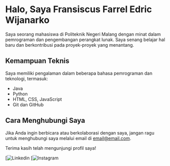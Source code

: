 # Halo, Saya Fransiscus Farrel Edric Wijanarko

Saya seorang mahasiswa di Politeknik Negeri Malang dengan minat dalam pemrograman dan pengembangan perangkat lunak. Saya senang belajar hal baru dan berkontribusi pada proyek-proyek yang menantang.



## Kemampuan Teknis
Saya memiliki pengalaman dalam beberapa bahasa pemrograman dan teknologi, termasuk:
- Java
- Python
- HTML, CSS, JavaScript
- Git dan GitHub

## Cara Menghubungi Saya
Jika Anda ingin berbicara atau berkolaborasi dengan saya, jangan ragu untuk menghubungi saya melalui email di [email@email.com](mailto:email@email.com).

Terima kasih telah mengunjungi profil saya!

[![Linkedin](https://www.linkedin.com/in/fransiscus-farrel-edric-wijanarko-3477b125a/)
[![Instagram](https://www.instagram.com/farrel_edriccc/)

